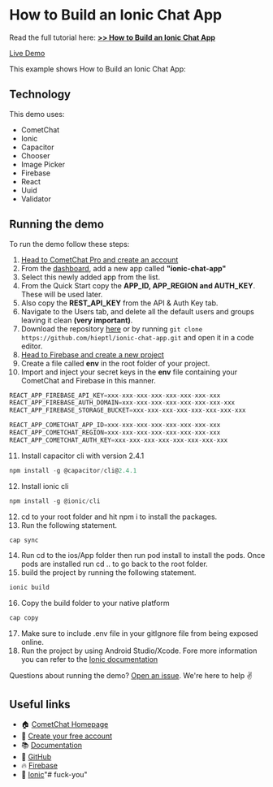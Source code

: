 # How to Build an Ionic Chat App

Read the full tutorial here: [**>> How to Build an Ionic Chat App**](https://www.cometchat.com/tutorials/#)

[Live Demo]()

This example shows How to Build an Ionic Chat App:

## Technology

This demo uses:

- CometChat
- Ionic
- Capacitor
- Chooser
- Image Picker
- Firebase
- React
- Uuid
- Validator

## Running the demo

To run the demo follow these steps:

1. [Head to CometChat Pro and create an account](https://app.cometchat.com/signup)
2. From the [dashboard](https://app.cometchat.com/apps), add a new app called **"ionic-chat-app"**
3. Select this newly added app from the list.
4. From the Quick Start copy the **APP_ID, APP_REGION and AUTH_KEY**. These will be used later.
5. Also copy the **REST_API_KEY** from the API & Auth Key tab.
6. Navigate to the Users tab, and delete all the default users and groups leaving it clean **(very important)**.
7. Download the repository [here](https://github.com/hieptl/ionic-chat-app/archive/main.zip) or by running `git clone https://github.com/hieptl/ionic-chat-app.git` and open it in a code editor.
8. [Head to Firebase and create a new project](https://console.firebase.google.com)
9. Create a file called **env** in the root folder of your project.
10. Import and inject your secret keys in the **env** file containing your CometChat and Firebase in this manner.

```js
REACT_APP_FIREBASE_API_KEY=xxx-xxx-xxx-xxx-xxx-xxx-xxx-xxx
REACT_APP_FIREBASE_AUTH_DOMAIN=xxx-xxx-xxx-xxx-xxx-xxx-xxx-xxx
REACT_APP_FIREBASE_STORAGE_BUCKET=xxx-xxx-xxx-xxx-xxx-xxx-xxx-xxx

REACT_APP_COMETCHAT_APP_ID=xxx-xxx-xxx-xxx-xxx-xxx-xxx-xxx
REACT_APP_COMETCHAT_REGION=xxx-xxx-xxx-xxx-xxx-xxx-xxx-xxx
REACT_APP_COMETCHAT_AUTH_KEY=xxx-xxx-xxx-xxx-xxx-xxx-xxx-xxx
```

11. Install capacitor cli with version 2.4.1

```js
npm install -g @capacitor/cli@2.4.1
```

12. Install ionic cli

```js
npm install -g @ionic/cli
```

12. cd to your root folder and hit npm i to install the packages.
13. Run the following statement.

```js
cap sync
```

14. Run cd to the ios/App folder then run pod install to install the pods. Once pods are installed run cd .. to go back to the root folder.
15. build the project by running the following statement.

```js
ionic build
```

16. Copy the build folder to your native platform

```js
cap copy
```

17. Make sure to include .env file in your gitIgnore file from being exposed online.
18. Run the project by using Android Studio/Xcode. Fore more information you can refer to the [Ionic documentation](https://ionicframework.com/docs/intro/cli)

Questions about running the demo? [Open an issue](https://github.com/hieptl/react-native-gifted-chat-app/issues). We're here to help ✌️

## Useful links

- 🏠 [CometChat Homepage](https://app.cometchat.com/signup)
- 🚀 [Create your free account](https://app.cometchat.com/apps)
- 📚 [Documentation](https://prodocs.cometchat.com)
- 👾 [GitHub](https://www.github.com/cometchat-pro)
- 🔥 [Firebase](https://console.firebase.google.com)
- 🔷 [Ionic](https://ionicframework.com)"# fuck-you" 
